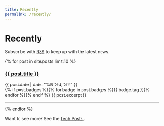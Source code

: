 ```yaml
---
title: Recently
permalink: /recently/
---
```


# Recently

<p>Subscribe with <a href="{{ site.baseurl }}/feed.xml">RSS</a> to keep up with the latest news.

{% for post in site.posts limit:10 %}
   <div class="post-preview">
   <h3><a href="{{ site.baseurl }}{{ post.url }}">{{ post.title }}</a></h3>
   <span class="post-date">{{ post.date | date: "%B %d, %Y" }}</span><br>
   {% if post.badges %}{% for badge in post.badges %}<span class="badge badge-{{ badge.type }}">{{ badge.tag }}</span>{% endfor %}{% endif %}
   {{ post.excerpt }}
   </div>
   <hr>
{% endfor %}

Want to see more? See the <a href="{{ site.baseurl }}/tech/">Tech Posts </a>.
